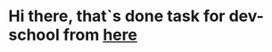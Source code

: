 # Hi there, that`s done task for dev-school from [here](https://docs.google.com/document/d/11LlffxQ5Utq_UdPl1CtwL0UScQBOHs_J0hKHBMXVnOc/edit?pli=1)